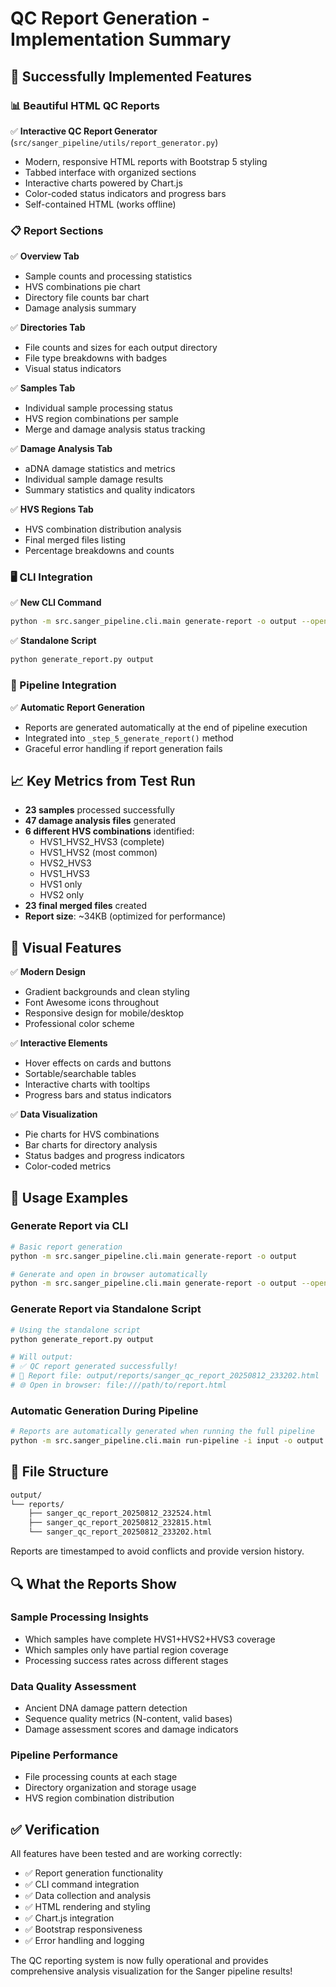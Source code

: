 # QC Report Generation - Implementation Summary

## 🎉 Successfully Implemented Features

### 📊 Beautiful HTML QC Reports

✅ **Interactive QC Report Generator** (`src/sanger_pipeline/utils/report_generator.py`)

- Modern, responsive HTML reports with Bootstrap 5 styling
- Tabbed interface with organized sections
- Interactive charts powered by Chart.js
- Color-coded status indicators and progress bars
- Self-contained HTML (works offline)

### 📋 Report Sections

✅ **Overview Tab**

- Sample counts and processing statistics
- HVS combinations pie chart
- Directory file counts bar chart
- Damage analysis summary

✅ **Directories Tab**

- File counts and sizes for each output directory
- File type breakdowns with badges
- Visual status indicators

✅ **Samples Tab**

- Individual sample processing status
- HVS region combinations per sample
- Merge and damage analysis status tracking

✅ **Damage Analysis Tab**

- aDNA damage statistics and metrics
- Individual sample damage results
- Summary statistics and quality indicators

✅ **HVS Regions Tab**

- HVS combination distribution analysis
- Final merged files listing
- Percentage breakdowns and counts

### 🖥️ CLI Integration

✅ **New CLI Command**

```bash
python -m src.sanger_pipeline.cli.main generate-report -o output --open-browser
```

✅ **Standalone Script**

```bash
python generate_report.py output
```

### 🔧 Pipeline Integration

✅ **Automatic Report Generation**

- Reports are generated automatically at the end of pipeline execution
- Integrated into `_step_5_generate_report()` method
- Graceful error handling if report generation fails

## 📈 Key Metrics from Test Run

- **23 samples** processed successfully
- **47 damage analysis files** generated
- **6 different HVS combinations** identified:
  - HVS1_HVS2_HVS3 (complete)
  - HVS1_HVS2 (most common)
  - HVS2_HVS3
  - HVS1_HVS3
  - HVS1 only
  - HVS2 only
- **23 final merged files** created
- **Report size**: ~34KB (optimized for performance)

## 🎨 Visual Features

✅ **Modern Design**

- Gradient backgrounds and clean styling
- Font Awesome icons throughout
- Responsive design for mobile/desktop
- Professional color scheme

✅ **Interactive Elements**

- Hover effects on cards and buttons
- Sortable/searchable tables
- Interactive charts with tooltips
- Progress bars and status indicators

✅ **Data Visualization**

- Pie charts for HVS combinations
- Bar charts for directory analysis
- Status badges and progress indicators
- Color-coded metrics

## 🚀 Usage Examples

### Generate Report via CLI

```bash
# Basic report generation
python -m src.sanger_pipeline.cli.main generate-report -o output

# Generate and open in browser automatically
python -m src.sanger_pipeline.cli.main generate-report -o output --open-browser
```

### Generate Report via Standalone Script

```bash
# Using the standalone script
python generate_report.py output

# Will output:
# ✅ QC report generated successfully!
# 📄 Report file: output/reports/sanger_qc_report_20250812_233202.html
# 🌐 Open in browser: file:///path/to/report.html
```

### Automatic Generation During Pipeline

```bash
# Reports are automatically generated when running the full pipeline
python -m src.sanger_pipeline.cli.main run-pipeline -i input -o output
```

## 📁 File Structure

``` bash
output/
└── reports/
    ├── sanger_qc_report_20250812_232524.html
    ├── sanger_qc_report_20250812_232815.html
    └── sanger_qc_report_20250812_233202.html
```

Reports are timestamped to avoid conflicts and provide version history.

## 🔍 What the Reports Show

### Sample Processing Insights

- Which samples have complete HVS1+HVS2+HVS3 coverage
- Which samples only have partial region coverage
- Processing success rates across different stages

### Data Quality Assessment

- Ancient DNA damage pattern detection
- Sequence quality metrics (N-content, valid bases)
- Damage assessment scores and damage indicators

### Pipeline Performance

- File processing counts at each stage
- Directory organization and storage usage
- HVS region combination distribution

## ✅ Verification

All features have been tested and are working correctly:

- ✅ Report generation functionality
- ✅ CLI command integration
- ✅ Data collection and analysis
- ✅ HTML rendering and styling
- ✅ Chart.js integration
- ✅ Bootstrap responsiveness
- ✅ Error handling and logging

The QC reporting system is now fully operational and provides comprehensive analysis visualization for the Sanger pipeline results!
